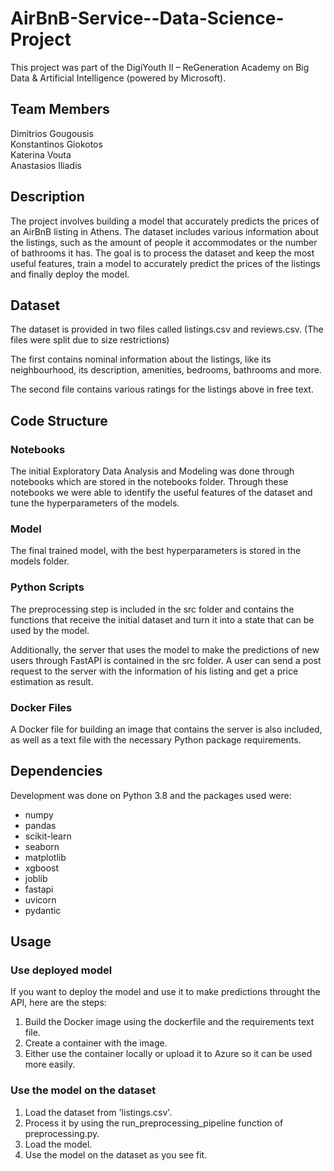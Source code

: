 # AirBnB-Service--Data-Science-Project

This project was part of the DigiYouth II – ReGeneration Academy on Big Data & Artificial Intelligence (powered by Microsoft).

## Team Members

Dimitrios Gougousis  
Konstantinos Giokotos  
Katerina Vouta  
Anastasios Iliadis  

## Description

The project involves building a model that accurately predicts the prices of an AirBnB listing in Athens. The dataset includes various information 
about the listings, such as the amount of people it accommodates or the number of bathrooms it has. The goal is to process the dataset and keep the 
most useful features, train a model to accurately predict the prices of the listings and finally deploy the model.

## Dataset

The dataset is provided in two files called listings.csv and reviews.csv. (The files were split due to size restrictions)

The first contains nominal information about the listings, like its neighbourhood, its description, amenities, bedrooms, bathrooms and more.

The second file contains various ratings for the listings above in free text.

## Code Structure

### Notebooks

The initial Exploratory Data Analysis and Modeling was done through notebooks which are stored in the notebooks folder. Through these notebooks we
were able to identify the useful features of the dataset and tune the hyperparameters of the models.

### Model

The final trained model, with the best hyperparameters is stored in the models folder.

### Python Scripts

The preprocessing step is included in the src folder and contains the functions that receive the initial dataset and turn it into a state that can be 
used by the model.

Additionally, the server that uses the model to make the predictions of new users through FastAPI is contained in the src folder. A user can send a 
post request to the server with the information of his listing and get a price estimation as result.

### Docker Files

A Docker file for building an image that contains the server is also included, as well as a text file with the necessary Python package requirements.

## Dependencies

Development was done on Python 3.8 and the packages used were:

- numpy
- pandas
- scikit-learn
- seaborn
- matplotlib
- xgboost
- joblib
- fastapi
- uvicorn
- pydantic

## Usage

### Use deployed model

If you want to deploy the model and use it to make predictions throught the API, here are the steps:

1. Build the Docker image using the dockerfile and the requirements text file.
2. Create a container with the image.
3. Either use the container locally or upload it to Azure so it can be used more easily.

### Use the model on the dataset

1. Load the dataset from 'listings.csv'.
2. Process it by using the run_preprocessing_pipeline function of preprocessing.py.
3. Load the model.
4. Use the model on the dataset as you see fit.
